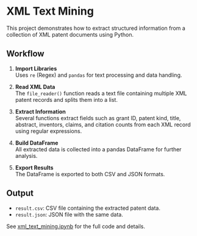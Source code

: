 # XML Text Mining

This project demonstrates how to extract structured information from a collection of XML patent documents using Python.

## Workflow

1. **Import Libraries**  
   Uses `re` (Regex) and `pandas` for text processing and data handling.

2. **Read XML Data**  
   The `file_reader()` function reads a text file containing multiple XML patent records and splits them into a list.

3. **Extract Information**  
   Several functions extract fields such as grant ID, patent kind, title, abstract, inventors, claims, and citation counts from each XML record using regular expressions.

4. **Build DataFrame**  
   All extracted data is collected into a pandas DataFrame for further analysis.

5. **Export Results**  
   The DataFrame is exported to both CSV and JSON formats.

## Output

- `result.csv`: CSV file containing the extracted patent data.
- `result.json`: JSON file with the same data.

See [xml_text_mining.ipynb](xml_text_mining.ipynb) for the full code and details.